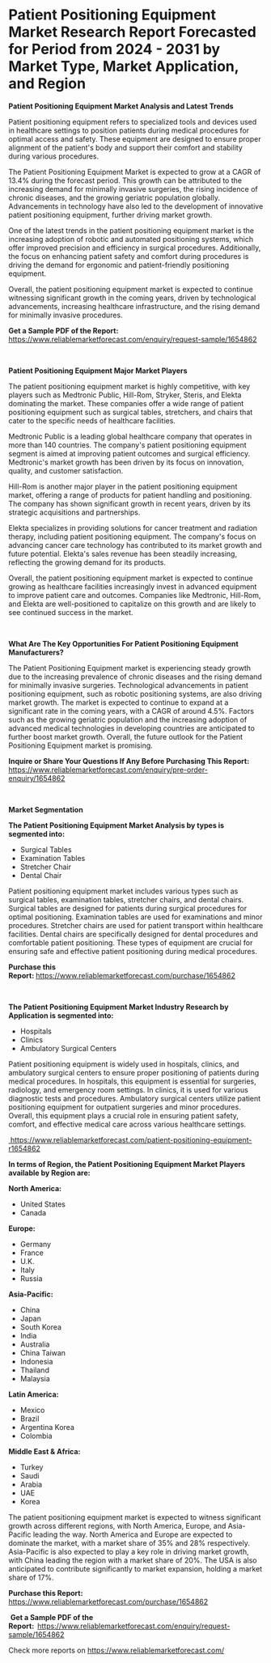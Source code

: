 <p><h1>Patient Positioning Equipment Market Research Report Forecasted for Period from 2024 -  2031 by Market Type, Market Application, and Region</h1></p><p><strong>Patient Positioning Equipment Market Analysis and Latest Trends</strong></p>
<p><p>Patient positioning equipment refers to specialized tools and devices used in healthcare settings to position patients during medical procedures for optimal access and safety. These equipment are designed to ensure proper alignment of the patient's body and support their comfort and stability during various procedures.</p><p>The Patient Positioning Equipment Market is expected to grow at a CAGR of 13.4% during the forecast period. This growth can be attributed to the increasing demand for minimally invasive surgeries, the rising incidence of chronic diseases, and the growing geriatric population globally. Advancements in technology have also led to the development of innovative patient positioning equipment, further driving market growth.</p><p>One of the latest trends in the patient positioning equipment market is the increasing adoption of robotic and automated positioning systems, which offer improved precision and efficiency in surgical procedures. Additionally, the focus on enhancing patient safety and comfort during procedures is driving the demand for ergonomic and patient-friendly positioning equipment.</p><p>Overall, the patient positioning equipment market is expected to continue witnessing significant growth in the coming years, driven by technological advancements, increasing healthcare infrastructure, and the rising demand for minimally invasive procedures.</p></p>
<p><strong>Get a Sample PDF of the Report:&nbsp;</strong> <a href="https://www.reliablemarketforecast.com/enquiry/request-sample/1654862">https://www.reliablemarketforecast.com/enquiry/request-sample/1654862</a></p>
<p>&nbsp;</p>
<p><strong>Patient Positioning Equipment Major Market Players</strong></p>
<p><p>The patient positioning equipment market is highly competitive, with key players such as Medtronic Public, Hill-Rom, Stryker, Steris, and Elekta dominating the market. These companies offer a wide range of patient positioning equipment such as surgical tables, stretchers, and chairs that cater to the specific needs of healthcare facilities.</p><p>Medtronic Public is a leading global healthcare company that operates in more than 140 countries. The company's patient positioning equipment segment is aimed at improving patient outcomes and surgical efficiency. Medtronic's market growth has been driven by its focus on innovation, quality, and customer satisfaction.</p><p>Hill-Rom is another major player in the patient positioning equipment market, offering a range of products for patient handling and positioning. The company has shown significant growth in recent years, driven by its strategic acquisitions and partnerships.</p><p>Elekta specializes in providing solutions for cancer treatment and radiation therapy, including patient positioning equipment. The company's focus on advancing cancer care technology has contributed to its market growth and future potential. Elekta's sales revenue has been steadily increasing, reflecting the growing demand for its products.</p><p>Overall, the patient positioning equipment market is expected to continue growing as healthcare facilities increasingly invest in advanced equipment to improve patient care and outcomes. Companies like Medtronic, Hill-Rom, and Elekta are well-positioned to capitalize on this growth and are likely to see continued success in the market.</p></p>
<p>&nbsp;</p>
<p><strong>What Are The Key Opportunities For Patient Positioning Equipment Manufacturers?</strong></p>
<p><p>The Patient Positioning Equipment market is experiencing steady growth due to the increasing prevalence of chronic diseases and the rising demand for minimally invasive surgeries. Technological advancements in patient positioning equipment, such as robotic positioning systems, are also driving market growth. The market is expected to continue to expand at a significant rate in the coming years, with a CAGR of around 4.5%. Factors such as the growing geriatric population and the increasing adoption of advanced medical technologies in developing countries are anticipated to further boost market growth. Overall, the future outlook for the Patient Positioning Equipment market is promising.</p></p>
<p><strong>Inquire or Share Your Questions If Any Before Purchasing This Report:</strong> <a href="https://www.reliablemarketforecast.com/enquiry/pre-order-enquiry/1654862">https://www.reliablemarketforecast.com/enquiry/pre-order-enquiry/1654862</a></p>
<p>&nbsp;</p>
<p><strong>Market Segmentation</strong></p>
<p><strong>The Patient Positioning Equipment Market Analysis by types is segmented into:</strong></p>
<p><ul><li>Surgical Tables</li><li>Examination Tables</li><li>Stretcher Chair</li><li>Dental Chair</li></ul></p>
<p><p>Patient positioning equipment market includes various types such as surgical tables, examination tables, stretcher chairs, and dental chairs. Surgical tables are designed for patients during surgical procedures for optimal positioning. Examination tables are used for examinations and minor procedures. Stretcher chairs are used for patient transport within healthcare facilities. Dental chairs are specifically designed for dental procedures and comfortable patient positioning. These types of equipment are crucial for ensuring safe and effective patient positioning during medical procedures.</p></p>
<p><strong>Purchase this Report:&nbsp;</strong><a href="https://www.reliablemarketforecast.com/purchase/1654862">https://www.reliablemarketforecast.com/purchase/1654862</a></p>
<p>&nbsp;</p>
<p><strong>The Patient Positioning Equipment Market Industry Research by Application is segmented into:</strong></p>
<p><ul><li>Hospitals</li><li>Clinics</li><li>Ambulatory Surgical Centers</li></ul></p>
<p><p>Patient positioning equipment is widely used in hospitals, clinics, and ambulatory surgical centers to ensure proper positioning of patients during medical procedures. In hospitals, this equipment is essential for surgeries, radiology, and emergency room settings. In clinics, it is used for various diagnostic tests and procedures. Ambulatory surgical centers utilize patient positioning equipment for outpatient surgeries and minor procedures. Overall, this equipment plays a crucial role in ensuring patient safety, comfort, and effective medical care across various healthcare settings.</p></p>
<p><a href="https://www.reliablemarketforecast.com/patient-positioning-equipment-r1654862">&nbsp;https://www.reliablemarketforecast.com/patient-positioning-equipment-r1654862</a></p>
<p><strong>In terms of Region, the Patient Positioning Equipment Market Players available by Region are:</strong></p>
<p>
    <p> <strong> North America: </strong>
        <ul>
            <li>United States</li>
            <li>Canada</li>
        </ul>
        </p> 
    <p> <strong> Europe: </strong>
        <ul>
            <li>Germany</li>
            <li>France</li>
            <li>U.K.</li>
            <li>Italy</li>
            <li>Russia</li>
        </ul>
        </p> 
    <p> <strong> Asia-Pacific: </strong>
        <ul>
            <li>China</li>
            <li>Japan</li>
            <li>South Korea</li>
            <li>India</li>
            <li>Australia</li>
            <li>China Taiwan</li>
            <li>Indonesia</li>
            <li>Thailand</li>
            <li>Malaysia</li>
        </ul>
        </p> 
    <p> <strong> Latin America: </strong>
        <ul>
            <li>Mexico</li>
            <li>Brazil</li>
            <li>Argentina Korea</li>
            <li>Colombia</li>
        </ul>
        </p> 
    <p> <strong> Middle East & Africa: </strong>
        <ul>
            <li>Turkey</li>
            <li>Saudi</li>
            <li>Arabia</li>
            <li>UAE</li>
            <li>Korea</li>
        </ul>
    </p>
    </p>
<p><p>The patient positioning equipment market is expected to witness significant growth across different regions, with North America, Europe, and Asia-Pacific leading the way. North America and Europe are expected to dominate the market, with a market share of 35% and 28% respectively. Asia-Pacific is also expected to play a key role in driving market growth, with China leading the region with a market share of 20%. The USA is also anticipated to contribute significantly to market expansion, holding a market share of 17%.</p></p>
<p><strong>Purchase this Report: </strong><a href="https://www.reliablemarketforecast.com/purchase/1654862">https://www.reliablemarketforecast.com/purchase/1654862</a></p>
<p>&nbsp;<strong>Get a Sample PDF of the Report:&nbsp;&nbsp;</strong><a href="https://www.reliablemarketforecast.com/enquiry/request-sample/1654862">https://www.reliablemarketforecast.com/enquiry/request-sample/1654862</a></p>
<p><strong></strong></p>
<p>Check more reports on <a href="https://www.reliablemarketforecast.com/">https://www.reliablemarketforecast.com/</a></p>